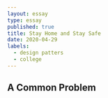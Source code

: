 ```yaml
---
layout: essay
type: essay
published: true
title: Stay Home and Stay Safe
date: 2020-04-29
labels:
  - design patters
  - college
---
```


## A Common Problem
